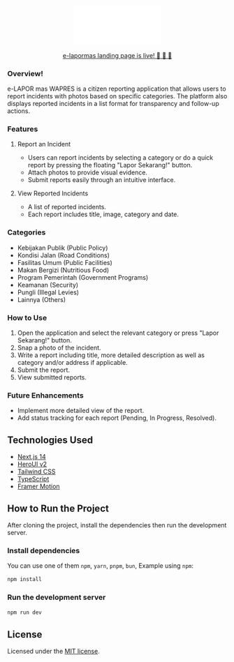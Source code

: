 <p align="center">
  <img width="200px" src="https://github.com/caffeinjunkie/lapor-mas-landing/blob/master/public/lapormas-dark.png?raw=true" alt="Your Image Description" />
</p>

<p align="center">
   <a href="https://lapor-mas-landing-zupq.vercel.app/">e-lapormas landing page is live! 🚀 🤤 🧐</a>
</p>

### Overview!

e-LAPOR mas WAPRES is a citizen reporting application that allows users to report incidents with photos based on specific categories. The platform also displays reported incidents in a list format for transparency and follow-up actions.

### Features

1. Report an Incident

   - Users can report incidents by selecting a category or do a quick report by pressing the floating "Lapor Sekarang!" button.
   - Attach photos to provide visual evidence.
   - Submit reports easily through an intuitive interface.

2. View Reported Incidents
   - A list of reported incidents.
   - Each report includes title, image, category and date.

### Categories

- Kebijakan Publik (Public Policy)
- Kondisi Jalan (Road Conditions)
- Fasilitas Umum (Public Facilities)
- Makan Bergizi (Nutritious Food)
- Program Pemerintah (Government Programs)
- Keamanan (Security)
- Pungli (Illegal Levies)
- Lainnya (Others)

### How to Use

1. Open the application and select the relevant category or press "Lapor Sekarang!" button.
2. Snap a photo of the incident.
3. Write a report including title, more detailed description as well as category and/or address if applicable.
4. Submit the report.
5. View submitted reports.

### Future Enhancements

- Implement more detailed view of the report.
- Add status tracking for each report (Pending, In Progress, Resolved).

## Technologies Used

- [Next.js 14](https://nextjs.org/docs/getting-started)
- [HeroUI v2](https://heroui.com/)
- [Tailwind CSS](https://tailwindcss.com/)
- [TypeScript](https://www.typescriptlang.org/)
- [Framer Motion](https://www.framer.com/motion/)

## How to Run the Project

After cloning the project, install the dependencies then run the development server.

### Install dependencies

You can use one of them `npm`, `yarn`, `pnpm`, `bun`, Example using `npm`:

```bash
npm install
```

### Run the development server

```bash
npm run dev
```

## License

Licensed under the [MIT license](https://github.com/heroui-inc/next-app-template/blob/main/LICENSE).
